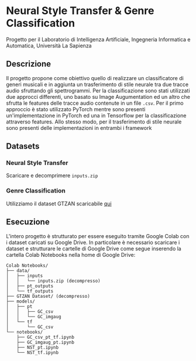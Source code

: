 # Neural Style Transfer & Genre Classification
Progetto per il Laboratorio di Intelligenza Artificiale, Ingegneria Informatica e Automatica, Università La Sapienza 
## Descrizione
Il progetto propone come obiettivo quello di realizzare un classificatore di generi musicali e in aggiunta un trasferimento di stile neurale tra due tracce audio sfruttando gli spettrogrammi. Per la classificazione sono stati utilizzati due approcci differenti, uno basato su Image Augumentation ed un altro che sfrutta le features delle tracce audio contenute in un file `.csv`. Per il primo approccio è stato utilizzato PyTorch mentre sono presenti un'implementazione in PyTorch ed una in Tensorflow per la classificazione attraverso features. Allo stesso modo, per il trasferimento di stile neurale sono presenti delle implementazioni in entrambi i framework
## Datasets
### Neural Style Transfer
Scaricare e decomprimere `inputs.zip`
### Genre Classification
Utilizziamo il dataset GTZAN scaricabile [qui](https://www.kaggle.com/datasets/andradaolteanu/gtzan-dataset-music-genre-classification)
## Esecuzione
L'intero progetto è strutturato per essere eseguito tramite Google Colab con i dataset caricati su Google Drive. In particolare è necessario scaricare i dataset e strutturare le cartelle di Google Drive come segue inserendo la cartella Colab Notebooks nella home di Google Drive:
```
Colab Notebooks/
├── data/
│   ├── inputs
│   │   └── inputs.zip (decompresso)
│   ├── pt_outputs
│   └── tf_outputs
├── GTZAN Dataset/ (decompresso)
├── models/
│   ├── pt
│   │   ├── GC_csv
│   │   └── GC_imgaug
│   └── tf
│       └── GC_csv
└── notebooks/
    ├── GC_csv_pt_tf.ipynb
    ├── GC_imgaug_pt.ipynb
    ├── NST_pt.ipynb
    └── NST_tf.ipynb
```
